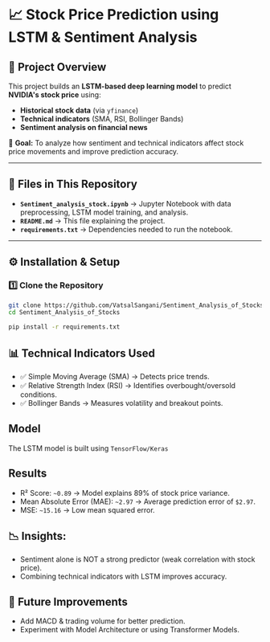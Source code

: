 
# 📈 Stock Price Prediction using LSTM & Sentiment Analysis

## 📝 Project Overview
This project builds an **LSTM-based deep learning model** to predict **NVIDIA's stock price** using:
- **Historical stock data** (via `yfinance`)
- **Technical indicators** (SMA, RSI, Bollinger Bands)
- **Sentiment analysis on financial news**

📌 **Goal:** To analyze how sentiment and technical indicators affect stock price movements and improve prediction accuracy.

---

## 📂 Files in This Repository
- **`Sentiment_analysis_stock.ipynb`** → Jupyter Notebook with data preprocessing, LSTM model training, and analysis.
- **`README.md`** → This file explaining the project.
- **`requirements.txt`** → Dependencies needed to run the notebook.

---

## ⚙️ Installation & Setup
### **1️⃣ Clone the Repository**
```bash
git clone https://github.com/VatsalSangani/Sentiment_Analysis_of_Stocks
cd Sentiment_Analysis_of_Stocks
```
```bash
pip install -r requirements.txt
```

## 📊 Technical Indicators Used
- ✅ Simple Moving Average (SMA) → Detects price trends.
- ✅ Relative Strength Index (RSI) → Identifies overbought/oversold conditions.
- ✅ Bollinger Bands → Measures volatility and breakout points.

## Model
The LSTM model is built using `TensorFlow/Keras`

## Results
- R² Score: `~0.89` → Model explains 89% of stock price variance.
- Mean Absolute Error (MAE): `~2.97` → Average prediction error of `$2.97`.
- MSE: `~15.16` → Low mean squared error.

## 📉 Insights:
- Sentiment alone is NOT a strong predictor (weak correlation with stock price).
- Combining technical indicators with LSTM improves accuracy.

## 📌 Future Improvements
- Add MACD & trading volume for better prediction.
- Experiment with Model Architecture or using Transformer Models.
